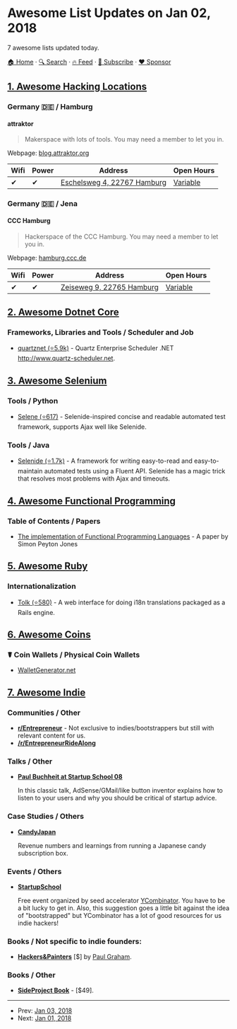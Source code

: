 # Awesome List Updates on Jan 02, 2018

7 awesome lists updated today.

[🏠 Home](/README.md) · [🔍 Search](https://www.trackawesomelist.com/search/) · [🔥 Feed](https://www.trackawesomelist.com/rss.xml) · [📮 Subscribe](https://trackawesomelist.us17.list-manage.com/subscribe?u=d2f0117aa829c83a63ec63c2f&id=36a103854c) · [❤️  Sponsor](https://github.com/sponsors/theowenyoung)



## [1. Awesome Hacking Locations](/content/daviddias/awesome-hacking-locations/README.md)

### Germany 🇩🇪 / Hamburg

#### attraktor

> Makerspace with lots of tools. You may need a member to let you in.

Webpage: [blog.attraktor.org](https://blog.attraktor.org/)

| Wifi | Power | Address                                                         | Open Hours                                             |
| ---- | ----- | --------------------------------------------------------------- | ------------------------------------------------------ |
| ✔    | ✔     | [Eschelsweg 4, 22767 Hamburg](https://goo.gl/maps/hYt8h5hKfgF2) | [Variable](https://blog.attraktor.org/tuerstatus-faq/) |

### Germany 🇩🇪 / Jena

#### CCC Hamburg

> Hackerspace of the CCC Hamburg. You may need a member to let you in.

Webpage: [hamburg.ccc.de](https://www.hamburg.ccc.de/)

| Wifi | Power | Address                                                      | Open Hours                                       |
| ---- | ----- | ------------------------------------------------------------ | ------------------------------------------------ |
| ✔    | ✔     | [Zeiseweg 9, 22765 Hamburg](https://goo.gl/maps/kBtfZNjEfjv) | [Variable](https://wiki.hamburg.ccc.de/Calendar) |

## [2. Awesome Dotnet Core](/content/thangchung/awesome-dotnet-core/README.md)

### Frameworks, Libraries and Tools / Scheduler and Job

*   [quartznet (⭐5.9k)](https://github.com/quartznet/quartznet/) - Quartz Enterprise Scheduler .NET <http://www.quartz-scheduler.net>.

## [3. Awesome Selenium](/content/christian-bromann/awesome-selenium/README.md)

### Tools / Python

*   [Selene (⭐617)](https://github.com/yashaka/selene) - Selenide-inspired concise and readable automated test framework, supports Ajax well like Selenide.

### Tools / Java

*   [Selenide (⭐1.7k)](https://github.com/codeborne/selenide) - A framework for writing easy-to-read and easy-to-maintain automated tests using a Fluent API. Selenide has a magic trick that resolves most problems with Ajax and timeouts.

## [4. Awesome Functional Programming](/content/lucasviola/awesome-functional-programming/README.md)

### Table of Contents / Papers

*   [The implementation of Functional Programming Languages](http://research.microsoft.com/en-us/um/people/simonpj/papers/slpj-book-1987/start.htm) - A paper by Simon Peyton Jones

## [5. Awesome Ruby](/content/markets/awesome-ruby/README.md)

### Internationalization

*   [Tolk (⭐580)](https://github.com/tolk/tolk) - A web interface for doing i18n translations packaged as a Rails engine.

## [6. Awesome Coins](/content/Zheaoli/awesome-coins/README.md)

### ☤ Coin Wallets / Physical Coin Wallets

*   [WalletGenerator.net](https://walletgenerator.net)

## [7. Awesome Indie](/content/mezod/awesome-indie/README.md)

### Communities / Other

*   **[r/Entrepreneur](https://www.reddit.com/r/Entrepreneur/)** - Not exclusive to indies/bootstrappers but still with relevant content for us.
*   **[/r/EntrepreneurRideAlong](https://www.reddit.com/r/EntrepreneurRideAlong/)**

### Talks / Other

*   **[Paul Buchheit at Startup School 08](https://www.youtube.com/watch?v=EZxP0i9ah8E)**

    In this classic talk, AdSense/GMail/like button inventor explains how to listen to your users and why you should be critical of startup advice.

### Case Studies / Others

*   **[CandyJapan](https://www.candyjapan.com/behind-the-scenes)**

    Revenue numbers and learnings from running a Japanese candy subscription box.

### Events / Others

*   **[StartupSchool](https://www.startupschool.org/)**

    Free event organized by seed accelerator [YCombinator](http://www.ycombinator.com/). You have to be a bit lucky to get in. Also, this suggestion goes a little bit against the idea of "bootstrapped" but YCombinator has a lot of good resources for us indie hackers!

### Books / Not specific to indie founders:

*   **[Hackers\&Painters](http://www.paulgraham.com/hackpaint.html)** \[$] by [Paul Graham](http://www.paulgraham.com/).

### Books / Other

*   **[SideProject Book](http://www.sideprojectbook.com/)** - \[$49].

---

- Prev: [Jan 03, 2018](/content/2018/01/03/README.md)
- Next: [Jan 01, 2018](/content/2018/01/01/README.md)